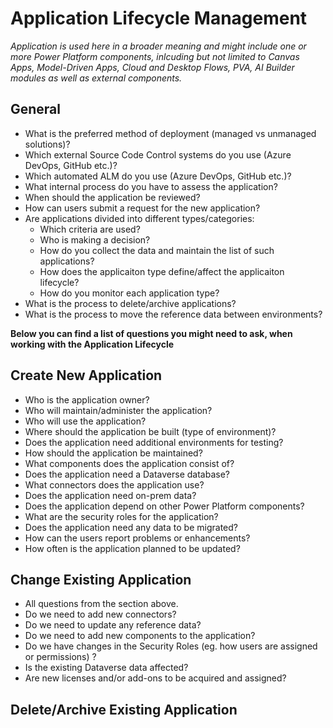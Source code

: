 # Application Lifecycle Management

*Application is used here in a broader meaning and might include one or more Power Platform components, inlcuding but not limited to Canvas Apps, Model-Driven Apps, Cloud and Desktop Flows, PVA, AI Builder modules as well as external components.*

## General
- What is the preferred method of deployment (managed vs unmanaged solutions)?
- Which external Source Code Control systems do you use (Azure DevOps, GitHub etc.)?
- Which automated ALM do you use (Azure DevOps, GitHub etc.)?
- What internal process do you have to assess the application?
- When should the application be reviewed?
- How can users submit a request for the new application?
- Are applications divided into different types/categories:
    - Which criteria are used?
    - Who is making a decision?
    - How do you collect the data and maintain the list of such applications?
    - How does the applicaiton type define/affect the applicaiton lifecycle?
    - How do you monitor each application type?
- What is the process to delete/archive applications?
- What is the process to move the reference data between environments?


**Below you can find a list of questions you might need to ask, when working with the Application Lifecycle**

## Create New Application
- Who is the application owner?
- Who will maintain/administer the application?
- Who will use the application?
- Where should the application be built (type of environment)?
- Does the application need additional environments for testing?
- How should the application be maintained?
- What components does the application consist of?
- Does the application need a Dataverse database?
- What connectors does the application use?
- Does the application need on-prem data?
- Does the application depend on other Power Platform components?
- What are the security roles for the application?
- Does the application need any data to be migrated?
- How can the users report problems or enhancements?
- How often is the application planned to be updated?

## Change Existing Application
- All questions from the section above.
- Do we need to add new connectors?
- Do we need to update any reference data?
- Do we need to add new components to the application?
- Do we have changes in the Security Roles (eg. how users are assigned or permissions) ?
- Is the existing Dataverse data affected?
- Are new licenses and/or add-ons to be acquired and assigned?

## Delete/Archive Existing Application

